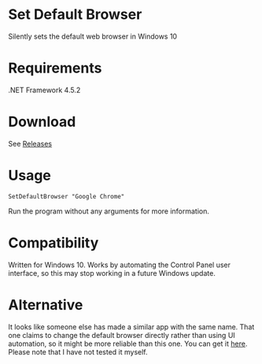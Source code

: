 # Set Default Browser
Silently sets the default web browser in Windows 10

# Requirements
.NET Framework 4.5.2

# Download
See [Releases](https://github.com/sampalmer/windows-change-default-browser/releases)

# Usage
`SetDefaultBrowser "Google Chrome"`

Run the program without any arguments for more information.

# Compatibility
Written for Windows 10. Works by automating the Control Panel user interface, so this may stop working in a future Windows update.

# Alternative
It looks like someone else has made a similar app with the same name. That one claims to change the default browser directly rather than using UI automation, so it might be more reliable than this one. You can get it [here](http://kolbi.cz/blog/?p=396). Please note that I have not tested it myself.
